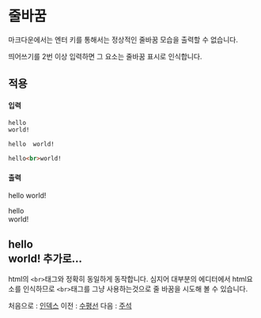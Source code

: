 줄바꿈
===
마크다운에서는 엔터 키를 통해서는 정상적인 줄바꿈 모습을 출력할 수 없습니다.

띄어쓰기를 2번 이상 입력하면 그 요소는 줄바꿈 표시로 인식합니다.

적용
---
#### 입력
``` markdown
hello
world!

hello  world!

hello<br>world!
```

#### 출력
hello
world!

hello  
world!

hello<br>world!
추가로...
---
html의 `<br>`태그와 정확히 동일하게 동작합니다.
심지어 대부분의 에디터에서 html요소를 인식하므로 `<br>`태그를 그냥 사용하는것으로 줄 바꿈을 시도해 볼 수 있습니다.

처음으로 : [인덱스](0_인덱스.md)
이전 : [수평선](9_수평선.md)
다음 : [주석](11_주석.md)
